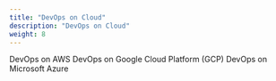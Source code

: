 ```yaml
---
title: "DevOps on Cloud"
description: "DevOps on Cloud"
weight: 8
---
```


DevOps on AWS
DevOps on Google Cloud Platform (GCP)
DevOps on Microsoft Azure